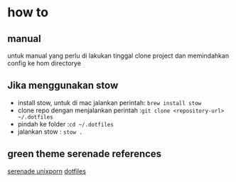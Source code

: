 # how to

## manual

untuk manual yang perlu di lakukan tinggal clone project dan memindahkan config ke hom directorye

## Jika menggunakan stow

- install stow, untuk di mac jalankan perintah: `brew install stow`
- clone repo dengan menjalankan perintah :`git clone <repository-url> ~/.dotfiles`
- pindah ke folder :`cd ~/.dotfiles`
- jalankan stow : `stow .`

## green theme serenade references

[serenade unixporn](https://unixporn-dots.github.io/)
[dotfiles](https://github.com/b4skyx/dotfiles/tree/master?tab=readme-ov-file)
